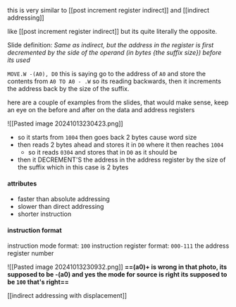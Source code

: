 this is very similar to [[post increment register indirect]] and [[indirect addressing]]

like [[post increment register indirect]] but its quite literally the opposite. 

Slide definition: *Same as indirect, but the address in the register is first decremented by the side of the operand (in bytes {the suffix size}) before its used*

`MOVE.W -(A0), D0`
this is saying go to the address of `A0` and store the contents from `A0 TO A0 - .W` so its reading backwards, then it increments the address back by the size of the suffix.

here are a couple of examples from the slides, that would make sense, keep an eye on the before and after on the data and address registers

![[Pasted image 20241013230423.png]]
- so it starts from `1004` then goes back 2 bytes cause word size
- then reads 2 bytes ahead and stores it in `D0` where it then reaches `1004` 
	- so it reads `0304` and stores that in `D0` as it should be
- then it DECREMENT'S the address in the address register by the size of the suffix which in this case is 2 bytes

#### attributes
- faster than absolute addressing
- slower than direct addressing 
- shorter instruction

#### instruction format
instruction mode format: `100`
instruction register format:  `000-111` the address register number

![[Pasted image 20241013230932.png]]
**==(a0)+ is wrong in that photo, its supposed to be -(a0) and yes the mode for source is right its supposed to be `100`  that's right==**


[[indirect addressing with displacement]]
